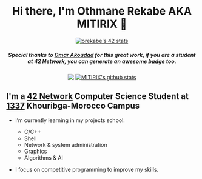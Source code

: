 <div align="center">

# Hi there, I'm Othmane Rekabe AKA MITIRIX 👋

[![orekabe's 42 stats](https://badge.mediaplus.ma/franky/orekabe)](https://profile.intra.42.fr/users/orekabe)
##### Special thanks to [Omar Akoudad](https://github.com/oakoudad) for this great work, if you are a student at 42 Network, you can generate an awesome [badge](https://github.com/oakoudad/badge42) too.

<a href="https://github.com/MITIRIX">
  <img align="center" src="https://github-readme-stats.vercel.app/api/top-langs/?username=MITIRIX&theme=react" />
</a>
<a href="https://github.com/MITIRIX">
 <img align="center" src="https://github-readme-stats.vercel.app/api?username=MITIRIX&show_icons=true&theme=react&line_height=40" alt="MITIRIX's github stats"/>
</a>

</div>

## I'm a [42 Network](https://42.fr/le-reseau-mondial/) Computer Science Student at [1337](https://1337.ma/en/) Khouribga-Morocco Campus

- I’m currently learning in my projects school:
	- C/C++
	- Shell
	- Network & system administration
	- Graphics
	- Algorithms & AI

- I focus on competitive programming to improve my skills.
